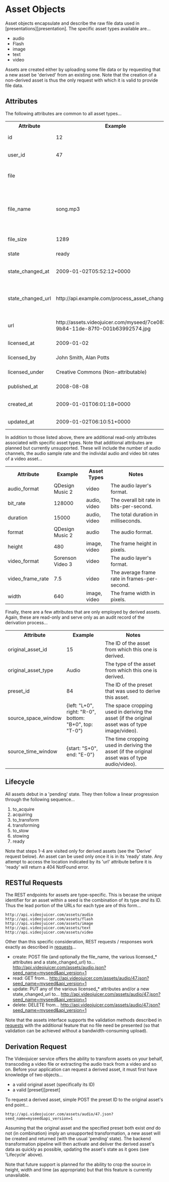 Asset Objects
=============

Asset objects encapsulate and describe the raw file data used in [presentations][presentation]. The specific asset types available are...

* audio
* Flash
* image
* text
* video

Assets are created either by uploading some file data or by requesting that a new asset be 'derived' from an existing one. Note that the creation of a non-derived asset is thus the only request with which it is valid to provide file data.

Attributes
----------

The following attributes are common to all asset types...

<table>
	<tr>
		<th>Attribute</th>
		<th>Example</th>
		<th>Notes</th>
	</tr>
	<tr>
		<td>id</td>
		<td>12</td>
		<td>System-assigned auto-ID. This attribute cannot be set/updated.</td>
	</tr>
	<tr>
		<td>user_id</td>
		<td>47</td>
		<td>The ID of the creating user. This may be set/updated directly only by applications with 'write-master' privileges.</td>
	</tr>
	<tr>
		<td>file</td>
		<td></td>
		<td>The section of the multipart POST containing the asset data. This must be provided at creation time for non-derived assets. It must not be provided otherwise.</td>
	</tr>
	<tr>
		<td>file_name</td>
		<td>song.mp3</td>
		<td>For non-derived assets, this is automatically set to the content disposition filename of the uploaded file. In this case, the extension must be appropriate to the specific asset type. For derived assets, this is set to the original asset's file_name with the relevant extension appended. This attribute cannot be set directly.</td>
	</tr>
	<tr>
		<td>file_size</td>
		<td>1289</td>
		<td>The size of the asset data in bytes. This attribute cannot be set/updated. It's value must exceed zero.</td>
	</tr>
	<tr>
		<td>state</td>
		<td>ready</td>
		<td>The asset's current stage in its lifecyle (see 'Lifecycle' below).</td>
	</tr>
	<tr>
		<td>state_changed_at</td>
		<td>2009-01-02T05:52:12+0000</td>
		<td>The timestamp of the last time the asset's state changed (initially nil). This attribute cannot be set/updated directly.</td>
	</tr>
	<tr>
		<td>state_changed_url</td>
		<td>http://api.example.com/process_asset_change</td>
		<td>If set, this URL will receive a GET request with parameters detailing the changed asset like this: '...change?seed_name=myseed&amp;asset_type=audio&amp;asset_id=12'. Maximum length 255 characters. (ATTRIBUTE TBC)</td>
	</tr>
	<tr>
		<td>url</td>
		<td>http://assets.videojuicer.com/myseed/7ce083ce-9b84-11de-87f0-001b63992574.jpg</td>
		<td>The URL from which the asset data may be retrieved once the asset is in a 'ready' state. This attribute cannot be set/updated.</td>
	</tr>
	<tr>
		<td>licensed_at</td>
		<td>2009-01-02</td>
		<td>An optional attribute to track when the asset was licensed under its current terms.</td>
	</tr>
	<tr>
		<td>licensed_by</td>
		<td>John Smith, Alan Potts</td>
		<td>An optional attribute to track the asset's license holders. Maximum length 255 characters.</td>
	</tr>
	<tr>
		<td>licensed_under</td>
		<td>Creative Commons (Non-attributable)</td>
		<td>An optional attribute to track how the asset is licensed. Maximum length 255 characters.</td>
	</tr>
	<tr>
		<td>published_at</td>
		<td>2008-08-08</td>
		<td>An optional attribute to track the asset's original publish date.</td>
	</tr>
	<tr>
		<td>created_at</td>
		<td>2009-01-01T06:01:18+0000</td>
		<td>The timestamp indicating when the asset was originally created. This attribute cannot be set/updated directly.</td>
	</tr>
	<tr>
		<td>updated_at</td>
		<td>2009-01-02T06:10:51+0000</td>
		<td>The timestamp indicating when the asset was last updated. This attribute cannot be set/updated directly.</td>
	</tr>
</table>

In addition to those listed above, there are additional read-only attributes associated with specific asset types. Note that additional attributes are planned but currently unsupported. These will include the number of audio channels, the audio sample rate and the individal audio and video bit rates of a video asset...

<table>
	<tr>
		<th>Attribute</th>
		<th>Example</th>
		<th>Asset Types</th>
		<th>Notes</th>
	</tr>
	<tr>
		<td>audio_format</td>
		<td>QDesign Music 2</td>
		<td>video</td>
		<td>The audio layer's format.</td>
	</tr>
	<tr>
		<td>bit_rate</td>
		<td>128000</td>
		<td>audio, video</td>
		<td>The overall bit rate in bits-per-second.</td>
	</tr>
	<tr>
		<td>duration</td>
		<td>15000</td>
		<td>audio, video</td>
		<td>The total duration in milliseconds.</td>
	</tr>
	<tr>
		<td>format</td>
		<td>QDesign Music 2</td>
		<td>audio</td>
		<td>The audio format.</td>
	</tr>
	<tr>
		<td>height</td>
		<td>480</td>
		<td>image, video</td>
		<td>The frame height in pixels.</td>
	</tr>
	<tr>
		<td>video_format</td>
		<td>Sorenson Video 3</td>
		<td>video</td>
		<td>The audio layer's format.</td>
	</tr>
	<tr>
		<td>video_frame_rate</td>
		<td>7.5</td>
		<td>video</td>
		<td>The average frame rate in frames-per-second.</td>
	</tr>
	<tr>
		<td>width</td>
		<td>640</td>
		<td>image, video</td>
		<td>The frame width in pixels.</td>
	</tr>
</table>

Finally, there are a few attributes that are only employed by derived assets. Again, these are read-only and serve only as an audit record of the derivation process...

<table>
	<tr>
		<th>Attribute</th>
		<th>Example</th>
		<th>Notes</th>
	</tr>
	<tr>
		<td>original_asset_id</td>
		<td>15</td>
		<td>The ID of the asset from which this one is derived.</td>
	</tr>
	<tr>
		<td>original_asset_type</td>
		<td>Audio</td>
		<td>The type of the asset from which this one is derived.</td>
	</tr>
	<tr>
		<td>preset_id</td>
		<td>84</td>
		<td>The ID of the preset that was used to derive this asset.</td>
	</tr>
	<tr>
		<td>source_space_window</td>
		<td>{left: "L+0", right: "R-0", bottom: "B+0", top: "T-0"}</td>
		<td>The space cropping used in deriving the asset (if the original asset was of type image/video).</td>
	</tr>
	<tr>
		<td>source_time_window</td>
		<td>{start: "S+0", end: "E-0"}</td>
		<td>The time cropping used in deriving the asset (if the original asset was of type audio/video).</td>
	</tr>
</table>

Lifecycle
---------

All assets debut in a 'pending' state. They then follow a linear progression through the following sequence...

1. to_acquire
2. acquiring
3. to_transform
4. transforming
5. to_stow
6. stowing
7. ready

Note that steps 1-4 are visited only for derived assets (see the 'Derive' request below). An asset can be used only once it is in its 'ready' state. Any attempt to access the location indicated by its 'url' attribute before it is 'ready' will return a 404 NotFound error.

RESTful Requests
----------------

The REST endpoints for assets are type-specific. This is becase the unique identifier for an asset within a seed is the combination of its type _and_ its ID. Thus the lead portion of the URLs for each type are of this form...

	http://api.videojuicer.com/assets/audio
	http://api.videojuicer.com/assets/flash
	http://api.videojuicer.com/assets/image
	http://api.videojuicer.com/assets/text
	http://api.videojuicer.com/assets/video

Other than this specific consideration, REST requests / responses work exactly as described in [requests][requests]...

* create: POST file (and optionally the file_name, the various licensed_* attributes and a state_changed_url) to...
	http://api.videojuicer.com/assets/audio.json?seed_name=myseed&api_version=1
* read: GET from...
	http://api.videojuicer.com/assets/audio/47.json?seed_name=myseed&api_version=1
* update: PUT any of the various licensed_* attributes and/or a new state_changed_url to...
	http://api.videojuicer.com/assets/audio/47.json?seed_name=myseed&api_version=1
* delete: DELETE from...
	http://api.videojuicer.com/assets/audio/47.json?seed_name=myseed&api_version=1
	
Note that the assets interface supports the validation methods described in [requests][requests] with the additional feature that no file need be presented (so that validation can be achieved without a bandwidth-consuming upload).

[requests]: requests.html

Derivation Request
------------------

The Videojuicer service offers the ability to transform assets on your behalf, transcoding a video file or extracting the audio track from a video and so on. Before your application can request a derived asset, it must first have knowledge of two objects...

* a valid original asset (specifically its ID)
* a valid [preset][preset]

To request a derived asset, simple POST the preset ID to the original asset's end point...

	http://api.videojuicer.com/assets/audio/47.json?seed_name=myseed&api_version=1
	
Assuming that the original asset and the specified preset both exist _and_ do not (in combination) imply an unsupported transformation, a new asset will be created and returned (with the usual 'pending' state). The backend transformation pipeline will then activate and deliver the derived asset's data as quickly as possible, updating the asset's state as it goes (see 'Lifecycle' above).

Note that future support is planned for the ability to crop the source in height, width and time (as appropriate) but that this feature is currently unavailable.
